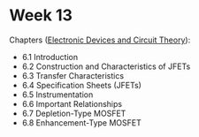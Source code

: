 # Week 13

Chapters ([Electronic Devices and Circuit Theory](https://annas-archive.org/md5/1fec9964c4c69b9aedb545bc50eff5de)):
- 6.1 Introduction
- 6.2 Construction and Characteristics of JFETs
- 6.3 Transfer Characteristics
- 6.4 Specification Sheets (JFETs)
- 6.5 Instrumentation
- 6.6 Important Relationships
- 6.7 Depletion-Type MOSFET
- 6.8 Enhancement-Type MOSFET
